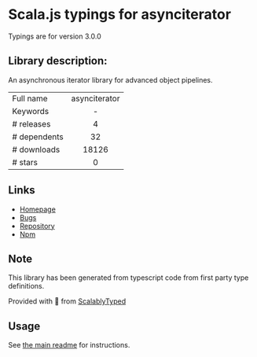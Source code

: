 
# Scala.js typings for asynciterator

Typings are for version 3.0.0

## Library description:
An asynchronous iterator library for advanced object pipelines.

|                    |                 |
| ------------------ | :-------------: |
| Full name          | asynciterator |
| Keywords           | - |
| # releases         | 4 |
| # dependents       | 32 |
| # downloads        | 18126 |
| # stars            | 0 |

## Links
- [Homepage](https://github.com/RubenVerborgh/AsyncIterator#readme)
- [Bugs](https://github.com/RubenVerborgh/AsyncIterator/issues)
- [Repository](https://github.com/RubenVerborgh/AsyncIterator)
- [Npm](https://www.npmjs.com/package/asynciterator)
    


## Note
This library has been generated from typescript code from first party type definitions.

Provided with :purple_heart: from [ScalablyTyped](https://github.com/oyvindberg/ScalablyTyped)

## Usage
See [the main readme](../../readme.md) for instructions.


